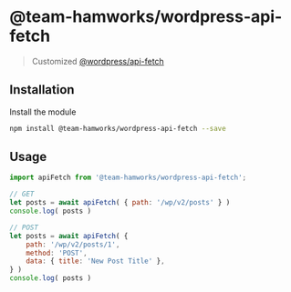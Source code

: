 # @team-hamworks/wordpress-api-fetch

> Customized [@wordpress/api-fetch](https://developer.wordpress.org/block-editor/packages/packages-api-fetch/) 



## Installation

Install the module

```bash
npm install @team-hamworks/wordpress-api-fetch --save
```

## Usage

```js
import apiFetch from '@team-hamworks/wordpress-api-fetch';

// GET
let posts = await apiFetch( { path: '/wp/v2/posts' } )
console.log( posts )

// POST
let posts = await apiFetch( {
	path: '/wp/v2/posts/1',
	method: 'POST',
	data: { title: 'New Post Title' },
} )
console.log( posts )
```
